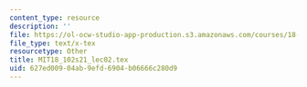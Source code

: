 ```yaml
---
content_type: resource
description: ''
file: https://ol-ocw-studio-app-production.s3.amazonaws.com/courses/18-102-introduction-to-functional-analysis-spring-2021/627ed00904ab9efd6904b06666c280d9_MIT18_102s21_lec02.tex
file_type: text/x-tex
resourcetype: Other
title: MIT18_102s21_lec02.tex
uid: 627ed009-04ab-9efd-6904-b06666c280d9
---
```

